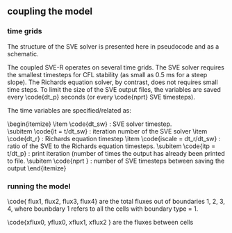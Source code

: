 ## coupling the model
### time grids
The structure of the SVE solver is presented here in pseudocode and as a schematic.  

The coupled SVE-R operates on several time grids.  The SVE solver requires the smallest timesteps for CFL stability (as small as 0.5 ms for a steep slope).  The Richards equation solver, by contrast, does not requires small time steps.  To limit the size of the SVE output files, the variables are saved every \code{dt\_p} seconds (or every \code{nprt}  SVE timesteps).

The time variables are specified/related as:

\begin{itemize}
	\item \code{dt\_sw} : SVE solver timestep.  
	\subitem  \code{it = t/dt\_sw} : iteration number of the SVE solver
	\item \code{dt\_r} : Richards equation timestep 
	\item \code{iscale = dt\_r/dt\_sw} : ratio of the SVE to the Richards equation timesteps.
	\subitem  \code{itp = t/dt\_p} : print iteration (number of times the output has already been printed to file.
	\subitem  \code{nprt } : number of SVE timesteps between saving the output
\end{itemize}



### running the model


\code{  flux1, flux2, flux3, flux4} are the total fluxes out of boundaries 1, 2, 3, 4, where bounbdary 1 refers to all the cells with boundary type = 1. 

\code{xflux0, yflux0, xflux1, xflux2 } are the fluxes between cells
